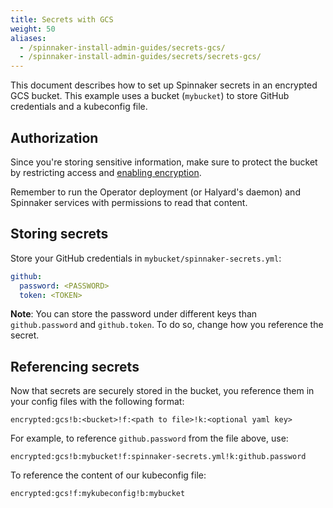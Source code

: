 ```yaml
---
title: Secrets with GCS
weight: 50
aliases:
  - /spinnaker-install-admin-guides/secrets-gcs/
  - /spinnaker-install-admin-guides/secrets/secrets-gcs/
---
```


This document describes how to set up Spinnaker secrets in an encrypted GCS bucket. This example uses a bucket (`mybucket`) to store GitHub credentials and a kubeconfig file.

## Authorization
Since you're storing sensitive information, make sure to protect the bucket by restricting access and [enabling encryption](https://cloud.google.com/storage/docs/encryption/).

Remember to run the Operator deployment (or Halyard's daemon) and Spinnaker services with permissions to read that content.

## Storing secrets
Store your GitHub credentials in `mybucket/spinnaker-secrets.yml`:

```yaml
github:
  password: <PASSWORD>
  token: <TOKEN>
```

**Note**: You can store the password under different keys than `github.password` and `github.token`. To do so, change how you reference the secret.


## Referencing secrets
Now that secrets are securely stored in the bucket, you reference them in your config files with the following format:

```
encrypted:gcs!b:<bucket>!f:<path to file>!k:<optional yaml key>
```


For example, to reference `github.password` from the file above, use:
```
encrypted:gcs!b:mybucket!f:spinnaker-secrets.yml!k:github.password
```

To reference the content of our kubeconfig file:
```
encrypted:gcs!f:mykubeconfig!b:mybucket
```
